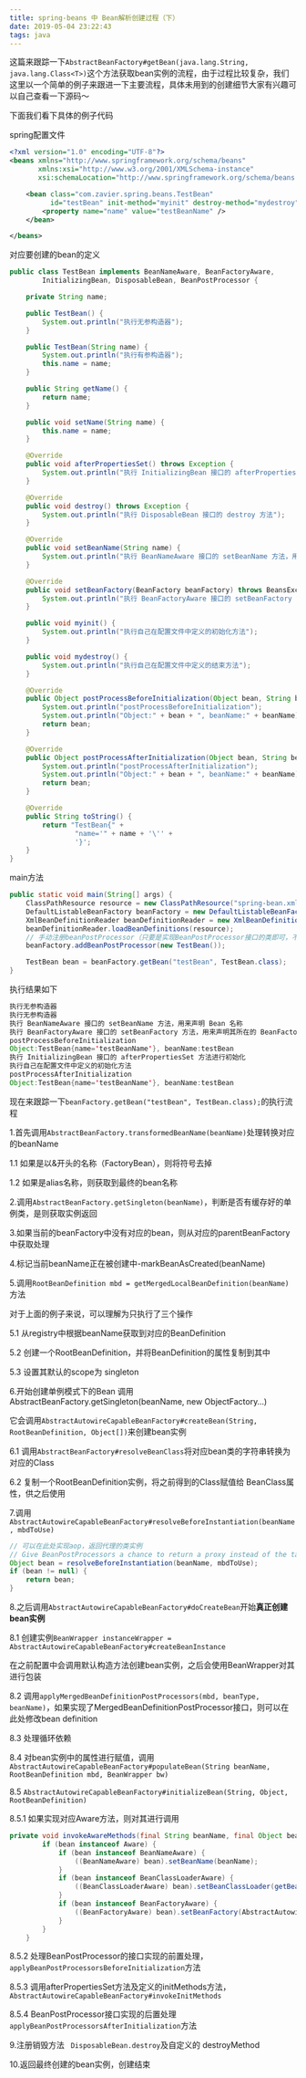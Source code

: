 ```yaml
---
title: spring-beans 中 Bean解析创建过程（下）
date: 2019-05-04 23:22:43
tags: java
---
```


这篇来跟踪一下`AbstractBeanFactory#getBean(java.lang.String, java.lang.Class<T>)`这个方法获取bean实例的流程，由于过程比较复杂，我们这里以一个简单的例子来跟进一下主要流程，具体未用到的创建细节大家有兴趣可以自己查看一下源码～

下面我们看下具体的例子代码

spring配置文件

```xml
<?xml version="1.0" encoding="UTF-8"?>
<beans xmlns="http://www.springframework.org/schema/beans"
       xmlns:xsi="http://www.w3.org/2001/XMLSchema-instance"
       xsi:schemaLocation="http://www.springframework.org/schema/beans http://www.springframework.org/schema/beans/spring-beans.xsd">

    <bean class="com.zavier.spring.beans.TestBean"
          id="testBean" init-method="myinit" destroy-method="mydestroy">
        <property name="name" value="testBeanName" />
    </bean>

</beans>
```

<!-- more -->

对应要创建的bean的定义

```java
public class TestBean implements BeanNameAware, BeanFactoryAware,
        InitializingBean, DisposableBean, BeanPostProcessor {

    private String name;

    public TestBean() {
        System.out.println("执行无参构造器");
    }

    public TestBean(String name) {
        System.out.println("执行有参构造器");
        this.name = name;
    }

    public String getName() {
        return name;
    }

    public void setName(String name) {
        this.name = name;
    }

    @Override
    public void afterPropertiesSet() throws Exception {
        System.out.println("执行 InitializingBean 接口的 afterPropertiesSet 方法进行初始化");
    }

    @Override
    public void destroy() throws Exception {
        System.out.println("执行 DisposableBean 接口的 destroy 方法");
    }

    @Override
    public void setBeanName(String name) {
        System.out.println("执行 BeanNameAware 接口的 setBeanName 方法，用来声明 Bean 名称");
    }

    @Override
    public void setBeanFactory(BeanFactory beanFactory) throws BeansException {
        System.out.println("执行 BeanFactoryAware 接口的 setBeanFactory 方法，用来声明其所在的 BeanFactory");
    }

    public void myinit() {
        System.out.println("执行自己在配置文件中定义的初始化方法");
    }

    public void mydestroy() {
        System.out.println("执行自己在配置文件中定义的结束方法");
    }

    @Override
    public Object postProcessBeforeInitialization(Object bean, String beanName) throws BeansException {
        System.out.println("postProcessBeforeInitialization");
        System.out.println("Object:" + bean + ", beanName:" + beanName);
        return bean;
    }

    @Override
    public Object postProcessAfterInitialization(Object bean, String beanName) throws BeansException {
        System.out.println("postProcessAfterInitialization");
        System.out.println("Object:" + bean + ", beanName:" + beanName);
        return bean;
    }

    @Override
    public String toString() {
        return "TestBean{" +
                "name='" + name + '\'' +
                '}';
    }
}
```

main方法

```java
public static void main(String[] args) {
    ClassPathResource resource = new ClassPathResource("spring-bean.xml");
    DefaultListableBeanFactory beanFactory = new DefaultListableBeanFactory();
    XmlBeanDefinitionReader beanDefinitionReader = new XmlBeanDefinitionReader(beanFactory);
    beanDefinitionReader.loadBeanDefinitions(resource);
    // 手动注册beanPostProcessor（只要是实现BeanPostProcessor接口的类即可，不必须是TestBean）
    beanFactory.addBeanPostProcessor(new TestBean());

    TestBean bean = beanFactory.getBean("testBean", TestBean.class);
}
```

执行结果如下

```java
执行无参构造器
执行无参构造器
执行 BeanNameAware 接口的 setBeanName 方法，用来声明 Bean 名称
执行 BeanFactoryAware 接口的 setBeanFactory 方法，用来声明其所在的 BeanFactory
postProcessBeforeInitialization
Object:TestBean{name='testBeanName'}, beanName:testBean
执行 InitializingBean 接口的 afterPropertiesSet 方法进行初始化
执行自己在配置文件中定义的初始化方法
postProcessAfterInitialization
Object:TestBean{name='testBeanName'}, beanName:testBean
```



现在来跟踪一下`beanFactory.getBean("testBean", TestBean.class);`的执行流程

1.首先调用`AbstractBeanFactory.transformedBeanName(beanName)`处理转换对应的beanName

1.1 如果是以&开头的名称（FactoryBean），则将符号去掉

1.2 如果是alias名称，则获取到最终的bean名称



2.调用`AbstractBeanFactory.getSingleton(beanName)`，判断是否有缓存好的单例类，是则获取实例返回



3.如果当前的beanFactory中没有对应的bean，则从对应的parentBeanFactory中获取处理



4.标记当前beanName正在被创建中-markBeanAsCreated(beanName)



5.调用`RootBeanDefinition mbd = getMergedLocalBeanDefinition(beanName)`方法

对于上面的例子来说，可以理解为只执行了三个操作

5.1 从registry中根据beanName获取到对应的BeanDefinition

5.2 创建一个RootBeanDefinition，并将BeanDefinition的属性复制到其中

5.3 设置其默认的scope为 singleton



6.开始创建单例模式下的Bean  调用AbstractBeanFactory.getSingleton(beanName, new ObjectFactory…)

它会调用`AbstractAutowireCapableBeanFactory#createBean(String, RootBeanDefinition, Object[])`来创建bean实例

6.1 调用`AbstractBeanFactory#resolveBeanClass`将对应bean类的字符串转换为对应的Class

6.2 复制一个RootBeanDefinition实例，将之前得到的Class赋值给 BeanClass属性，供之后使用



7.调用`AbstractAutowireCapableBeanFactory#resolveBeforeInstantiation(beanName, mbdToUse)`

```java
// 可以在此处实现aop，返回代理的类实例
// Give BeanPostProcessors a chance to return a proxy instead of the target bean instance.
Object bean = resolveBeforeInstantiation(beanName, mbdToUse);
if (bean != null) {
    return bean;
}
```



8.之后调用`AbstractAutowireCapableBeanFactory#doCreateBean`开始**真正创建bean实例**

8.1 创建实例`BeanWrapper instanceWrapper = AbstractAutowireCapableBeanFactory#createBeanInstance`

在之前配置中会调用默认构造方法创建bean实例，之后会使用BeanWrapper对其进行包装

8.2 调用`applyMergedBeanDefinitionPostProcessors(mbd, beanType, beanName)`，如果实现了MergedBeanDefinitionPostProcessor接口，则可以在此处修改bean definition

8.3 处理循环依赖

8.4 对bean实例中的属性进行赋值，调用 `AbstractAutowireCapableBeanFactory#populateBean(String beanName, RootBeanDefinition mbd, BeanWrapper bw)`

8.5 `AbstractAutowireCapableBeanFactory#initializeBean(String, Object, RootBeanDefinition)`

8.5.1 如果实现对应Aware方法，则对其进行调用

```java
private void invokeAwareMethods(final String beanName, final Object bean) {
		if (bean instanceof Aware) {
			if (bean instanceof BeanNameAware) {
				((BeanNameAware) bean).setBeanName(beanName);
			}
			if (bean instanceof BeanClassLoaderAware) {
				((BeanClassLoaderAware) bean).setBeanClassLoader(getBeanClassLoader());
			}
			if (bean instanceof BeanFactoryAware) {
				((BeanFactoryAware) bean).setBeanFactory(AbstractAutowireCapableBeanFactory.this);
			}
		}
	}
```

8.5.2 处理BeanPostProcessor的接口实现的前置处理，`applyBeanPostProcessorsBeforeInitialization`方法

8.5.3 调用afterPropertiesSet方法及定义的initMethods方法， `AbstractAutowireCapableBeanFactory#invokeInitMethods`

8.5.4 BeanPostProcessor接口实现的后置处理 `applyBeanPostProcessorsAfterInitialization`方法



9.注册销毁方法 ` DisposableBean.destroy`及自定义的 destroyMethod



10.返回最终创建的bean实例，创建结束



